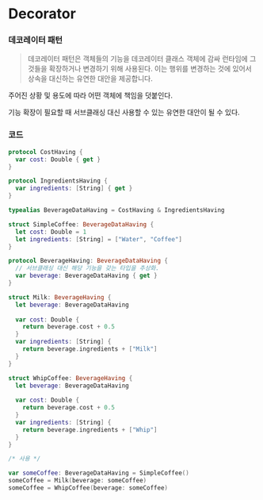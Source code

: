 # Decorator

### 데코레이터 패턴

> 데코레이터 패턴은 객체들의 기능을 데코레이터 클래스 객체에 감싸 런타임에 그것들을 확장하거나 변경하기 위해 사용된다. 이는 행위를 변경하는 것에 있어서 상속을 대신하는 유연한 대안을 제공합니다.

주어진 상황 및 용도에 따라 어떤 객체에 책임을 덧붙인다.

기능 확장이 필요할 때 서브클래싱 대신 사용할 수 있는 유연한 대안이 될 수 있다.

### 코드

```swift
protocol CostHaving {
  var cost: Double { get }
}

protocol IngredientsHaving {
  var ingredients: [String] { get }
}

typealias BeverageDataHaving = CostHaving & IngredientsHaving

struct SimpleCoffee: BeverageDataHaving {
  let cost: Double = 1
  let ingredients: [String] = ["Water", "Coffee"]
}

protocol BeverageHaving: BeverageDataHaving {
  // 서브클래싱 대신 해당 기능을 갖는 타입을 추상화.
  var beverage: BeverageDataHaving { get }
}

struct Milk: BeverageHaving {
  let beverage: BeverageDataHaving
  
  var cost: Double {
    return beverage.cost + 0.5
  }
  var ingredients: [String] {
    return beverage.ingredients + ["Milk"]
  }
}

struct WhipCoffee: BeverageHaving {
  let beverage: BeverageDataHaving
  
  var cost: Double {
    return beverage.cost + 0.5
  }
  var ingredients: [String] {
    return beverage.ingredients + ["Whip"]
  }
}

/* 사용 */

var someCoffee: BeverageDataHaving = SimpleCoffee()
someCoffee = Milk(beverage: someCoffee)
someCoffee = WhipCoffee(beverage: someCoffee)
```